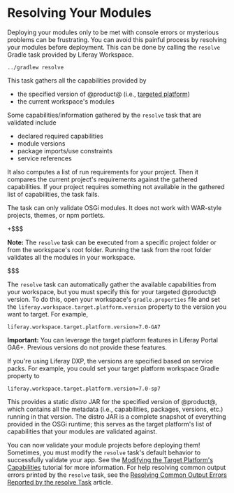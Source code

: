 # Resolving Your Modules [](id=resolving-your-modules)

Deploying your modules only to be met with console errors or mysterious
problems can be frustrating. You can avoid this painful process by resolving
your modules before deployment. This can be done by calling the
`resolve` Gradle task provided by Liferay Workspace.

    ../gradlew resolve

This task gathers all the capabilities provided by

- the specified version of @product@ (i.e., [targeted platform](/develop/tutorials/-/knowledge_base/7-0/managing-the-target-platform-for-liferay-workspace))
- the current workspace's modules

Some capabilities/information gathered by the `resolve` task that are validated
include

- declared required capabilities
- module versions
- package imports/use constraints
- service references

It also computes a list of run requirements for your project. Then it compares
the current project's requirements against the gathered capabilities. If your
project requires something not available in the gathered list of capabilities,
the task fails.

The task can only validate OSGi modules. It does not work with WAR-style
projects, themes, or npm portlets.

+$$$

**Note:** The `resolve` task can be executed from a specific project folder or
from the workspace's root folder. Running the task from the root folder
validates all the modules in your workspace.

$$$

The `resolve` task can automatically gather the available capabilities from your
workspace, but you must specify this for your targeted @product@ version. To do
this, open your workspace's `gradle.properties` file and set the
`liferay.workspace.target.platform.version` property to the version you want to
target. For example,

    liferay.workspace.target.platform.version=7.0-GA7

**Important:** You can leverage the target platform features in Liferay Portal
GA6+. Previous versions do not provide these features.

If you're using Liferay DXP, the versions are specified based on service packs.
For example, you could set your target platform workspace Gradle property to

    liferay.workspace.target.platform.version=7.0-sp7

<!-- TODO: Still need to find the earliest service pack version available for
Liferay 7.0 DXP and document it here. -Cody -->

This provides a static *distro* JAR for the specified version of @product@,
which contains all the metadata (i.e., capabilities, packages, versions, etc.)
running in that version. The distro JAR is a complete snapshot of everything
provided in the OSGi runtime; this serves as the target platform's list
of capabilities that your modules are validated against.

You can now validate your module projects before deploying them! Sometimes, you
must modify the `resolve` task's default behavior to successfully validate your
app. See the 
[Modifying the Target Platform's Capabilities](/develop/tutorials/-/knowledge_base/7-1/modifying-the-target-platforms-capabilities)
tutorial for more information. For help resolving common output errors printed
by the `resolve` task, see the
[Resolving Common Output Errors Reported by the resolve Task](/develop/reference/-/knowledge_base/7-1/resolving-common-output-errors-reported-by-the-resolve-task)
article.
